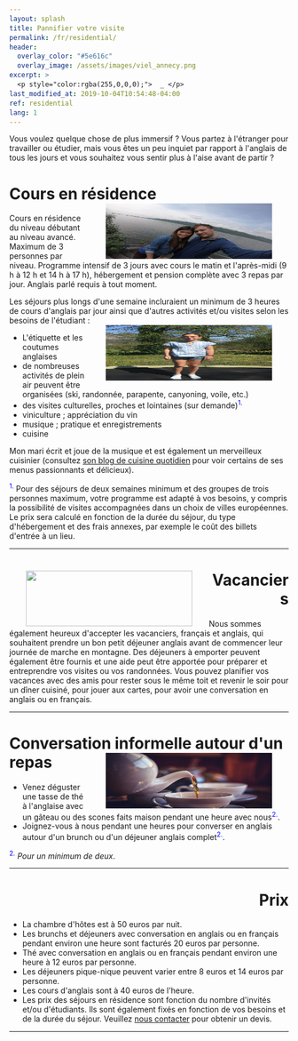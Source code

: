 ```yaml
---
layout: splash
title: Pannifier votre visite
permalink: /fr/residential/
header:
  overlay_color: "#5e616c"
  overlay_image: /assets/images/viel_annecy.png
excerpt: >
  <p style="color:rgba(255,0,0,0);">  _ </p>
last_modified_at: 2019-10-04T10:54:48-04:00
ref: residential
lang: 1
---
```


Vous voulez quelque chose de plus immersif ?  Vous partez à l'étranger pour travailler ou étudier, mais vous êtes un peu inquiet par rapport à l'anglais de tous les jours et vous souhaitez vous sentir plus à l'aise avant de partir ?

# Cours en résidence <img style="float: right;" src="/assets/images/carl_mandy.jpg" width="300" height="100" hspace="30">

Cours en résidence du niveau débutant au niveau avancé.  Maximum de 3 personnes par niveau.  Programme intensif de 3 jours avec cours le matin et l'après-midi (9 h à 12 h et 14 h à 17 h), hébergement et pension complète avec 3 repas par jour. Anglais parlé requis à tout moment.  




Les séjours plus longs d'une semaine incluraient un minimum de 3 heures de cours d'anglais par jour ainsi que d'autres activités et/ou visites selon les besoins de l'étudiant : 
<img style="float: right;" src="/assets/images/carla_trampoline.jpg" width="300" height="100" hspace="30">
- L'étiquette et les coutumes anglaises
- de nombreuses activités de plein air peuvent être organisées (ski, randonnée, parapente, canyoning, voile, etc.)
- des visites culturelles, proches et lointaines (sur demande)<sup><span style="color:blue">1.</span></sup>
- viniculture ; appréciation du vin
- musique ; pratique et enregistrements
- cuisine


Mon mari écrit et joue de la musique et est également un merveilleux cuisinier (consultez [son blog de cuisine quotidien](GiezFoodie.github.io) pour voir certains de ses menus passionnants et délicieux).

<sup><span style="color:blue">1.</span></sup> 
Pour des séjours de deux semaines minimum et des groupes de trois personnes maximum, votre programme est adapté à vos besoins, y compris la possibilité de visites accompagnées dans un choix de villes européennes.  Le prix sera calculé en fonction de la durée du séjour, du type d'hébergement et des frais annexes, par exemple le coût des billets d'entrée à un lieu.

---

<div style="text-align: right"> <h1 id="brunch"> <img style="float: left;" src="/assets/images/aunts_and_uncles.jpg" width="300" height="100" hspace="30"> Vacanciers </h1> </div> 

Nous sommes également heureux d'accepter les vacanciers, français et anglais, qui souhaitent prendre un bon petit déjeuner anglais avant de commencer leur journée de marche en montagne.  Des déjeuners à emporter peuvent également être fournis et une aide peut être apportée pour préparer et entreprendre vos visites ou vos randonnées.  Vous pouvez planifier vos vacances avec des amis pour rester sous le même toit et revenir le soir pour un dîner cuisiné, pour jouer aux cartes, pour avoir une conversation en anglais ou en français.

---

# Conversation informelle autour d'un repas <img style="float: right;" src="/assets/images/tea.jpg" width="300" height="100" hspace="30">

- Venez déguster une tasse de thé à l'anglaise avec un gâteau ou des scones faits maison pendant une heure avec nous<sup><span style="color:blue">2.</span></sup>. 
- Joignez-vous à nous pendant une heures pour converser en anglais autour d'un brunch ou d'un déjeuner anglais complet<sup><span style="color:blue">2.</span></sup>. 

<sup><span style="color:blue">2.</span></sup> *Pour un minimum de deux*.


---

<div style="text-align: right"> <h1 id="brunch"> Prix </h1> </div> 
  
- La chambre d'hôtes est à 50 euros par nuit.
- Les brunchs et déjeuners avec conversation en anglais ou en français pendant environ une heure sont facturés 20 euros par personne.
- Thé avec conversation en anglais ou en français pendant environ une heure à 12 euros par personne.
- Les déjeuners pique-nique peuvent varier entre 8 euros et 14 euros par personne.
- Les cours d'anglais sont à 40 euros de l'heure.
- Les prix des séjours en résidence sont fonction du nombre d'invités et/ou d'étudiants. Ils sont également fixés en fonction de vos besoins et de la durée du séjour.  Veuillez [nous contacter](/contact/) pour obtenir un devis.


---